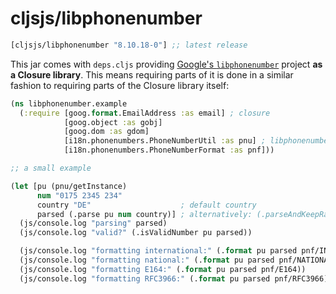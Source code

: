 # cljsjs/libphonenumber

[](dependency)
```clojure
[cljsjs/libphonenumber "8.10.18-0"] ;; latest release
```
[](/dependency)

This jar comes with `deps.cljs` providing
[Google's `libphonenumber`](https://github.com/googlei18n/libphonenumber)
project **as a Closure library**.  This means requiring parts of it is
done in a similar fashion to requiring parts of the Closure library
itself:

```clojure
(ns libphonenumber.example
  (:require [goog.format.EmailAddress :as email] ; closure
            [goog.object :as gobj]
            [goog.dom :as gdom]
            [i18n.phonenumbers.PhoneNumberUtil :as pnu] ; libphonenumber
            [i18n.phonenumbers.PhoneNumberFormat :as pnf]))

;; a small example

(let [pu (pnu/getInstance)
      num "0175 2345 234"
      country "DE"                    ; default country
      parsed (.parse pu num country)] ; alternatively: (.parseAndKeepRawInput pu num country)
  (js/console.log "parsing" parsed)
  (js/console.log "valid?" (.isValidNumber pu parsed))

  (js/console.log "formatting international:" (.format pu parsed pnf/INTERNATIONAL))
  (js/console.log "formatting national:" (.format pu parsed pnf/NATIONAL))
  (js/console.log "formatting E164:" (.format pu parsed pnf/E164))
  (js/console.log "formatting RFC3966:" (.format pu parsed pnf/RFC3966)))
```
